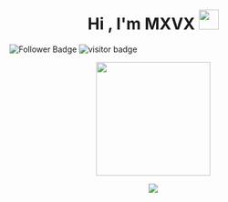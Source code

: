 <h1 align="center">Hi , I'm MXVX <img src="https://media.giphy.com/media/hvRJCLFzcasrR4ia7z/giphy.gif" width="35"></h1>

![Follower Badge](https://img.shields.io/github/followers/MXVXID)
![visitor badge](https://visitor-badge.glitch.me/badge?page_id=MXVXID.visitor-badge)
<p align="center">
  <img height="200" height="auto" src="https://user-images.githubusercontent.com/29645826/200337393-61e672d9-743a-41c0-bd22-0b9c95dad58f.gif">
<p align="center">
  <a href="https://github.com/DenverCoder1/readme-typing-svg"><img src="https://readme-typing-svg.herokuapp.com?font=Fira+Code&pause=1000&color=793771&width=435&lines=Welcome+To+Github+MXVX+Enjoy+visit+;Don't+forget+for+a+cofee"></a>
</p>
